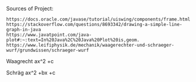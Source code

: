 Sources of Project:

    https://docs.oracle.com/javase/tutorial/uiswing/components/frame.html
    https://stackoverflow.com/questions/8693342/drawing-a-simple-line-graph-in-java
    https://www.javatpoint.com/java-plot#:~:text=In%20Java%2C%20Java%20Plot%20is,geom.
    https://www.leifiphysik.de/mechanik/waagerechter-und-schraeger-wurf/grundwissen/schraeger-wurf

Waagrecht ax^2 +c


Schräg ax^2 +bx +c
